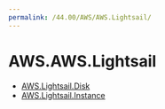 ```yaml
---
permalink: /44.00/AWS/AWS.Lightsail/
---
```


# AWS.AWS.Lightsail



* [AWS.Lightsail.Disk](AWS.Lightsail.Disk.md)
* [AWS.Lightsail.Instance](AWS.Lightsail.Instance.md)